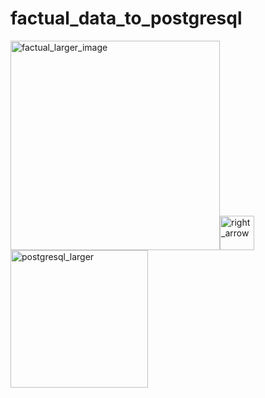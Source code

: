 # factual_data_to_postgresql

<img width="335" alt="factual_larger_image" src="https://cloud.githubusercontent.com/assets/8240612/16720209/cd1bcaee-4701-11e6-87fb-a10f29210449.png"><img width="55" alt="right_arrow" src="https://cloud.githubusercontent.com/assets/8240612/16720229/f207b458-4701-11e6-8e76-1fe563fb861d.png"><img width="220" alt="postgresql_larger" src="https://cloud.githubusercontent.com/assets/8240612/16720218/e37d4a56-4701-11e6-8a0d-8c3b7867cc19.png">


